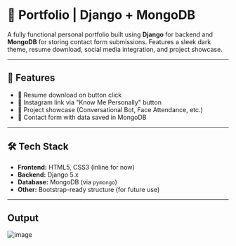 # 🧠  Portfolio | Django + MongoDB

A fully functional personal portfolio built using **Django** for backend and **MongoDB** for storing contact form submissions. Features a sleek dark theme, resume download, social media integration, and project showcase.

---

## 🚀 Features

- 📜 Resume download on button click
- 📸 Instagram link via "Know Me Personally" button
- 💼 Project showcase (Conversational Bot, Face Attendance, etc.)
- 📨 Contact form with data saved in MongoDB

---

## 🛠️ Tech Stack

- **Frontend:** HTML5, CSS3 (inline for now)
- **Backend:** Django 5.x
- **Database:** MongoDB (via `pymongo`)
- **Other:** Bootstrap-ready structure (for future use)

---

## Output 

![image](https://github.com/user-attachments/assets/da63200c-a05f-4357-bec5-2f3abf5a6410)


